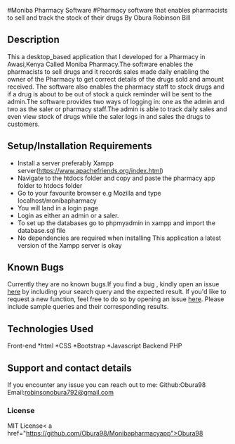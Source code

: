 #Moniba Pharmacy Software
#Pharmacy software that enables pharmacists to sell and track the stock of their drugs
By Obura Robinson Bill
## Description
This a desktop_based application that I developed for a Pharmacy in Awasi,Kenya Called Moniba Pharmacy.The software enables the pharmacists to sell drugs and it records sales made daily enabling the owner of the Pharmacy to get correct details of the drugs sold and amount received. The software also enables the pharmacy staff to stock drugs and if a drug is about to be out of stock a quick reminder will be sent to the admin.The software provides two ways of logging in: one as the admin and two as the saler or pharmacy staff.The admin is able to track daily sales and even view stock of drugs while the saler logs in and sales the drugs to customers.
## Setup/Installation Requirements
* Install a server preferably Xampp server(https://www.apachefriends.org/index.html)
* Navigate to the htdocs folder and copy and paste the pharmacy app folder to htdocs folder
* Go to your favourite browser e.g Mozilla and type localhost/monibapharmacy
* You will land in a login page
* Login as either an admin or a saler.
* To set up the databases go to phpmyadmin in xampp and import the database.sql file
* No dependencies are required when installing This application a latest version of the Xampp server is okay
## Known Bugs
Currently they are no known bugs.If you find a bug , kindly open an issue <a href="https://github.com/Obura98/Monibapharmacyapp/issues">here</a> by including your search query and the expected result.
If you'd like to request a new function, feel free to do so by opening an issue <a href="https://github.com/Obura98/Monibapharmacyapp/issues/new">here</a>. Please include sample queries and their corresponding results.
## Technologies Used
Front-end
*html
*CSS
*Bootstrap
*Javascript
Backend
PHP
## Support and contact details
If you encounter any issue you can reach out to me:
Github:Obura98
Email:robinsonobura792@gmail.com
### License
MIT License< a href="https://github.com/Obura98/Monibapharmacyapp">Obura98</a>
